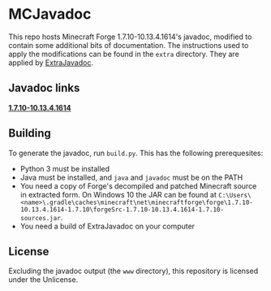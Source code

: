 # MCJavadoc

This repo hosts Minecraft Forge 1.7.10-10.13.4.1614's javadoc, modified to contain some additional bits of documentation. The instructions used to apply the modifications can be found in the `extra` directory. They are applied by [ExtraJavadoc](https://github.com/makamys/ExtraJavadoc).

## Javadoc links

[**1.7.10-10.13.4.1614**](https://makamys.github.io/MCJavadoc/forge-1.7.10-10.13.4.1614/)

## Building

To generate the javadoc, run `build.py`. This has the following prerequesites:
* Python 3 must be installed
* Java must be installed, and `java` and `javadoc` must be on the PATH
* You need a copy of Forge's decompiled and patched Minecraft source in extracted form. On Windows 10 the JAR can be found at `C:\Users\<name>\.gradle\caches\minecraft\net\minecraftforge\forge\1.7.10-10.13.4.1614-1.7.10\forgeSrc-1.7.10-10.13.4.1614-1.7.10-sources.jar`.
* You need a build of ExtraJavadoc on your computer

## License
Excluding the javadoc output (the `www` directory), this repository is licensed under the Unlicense.
